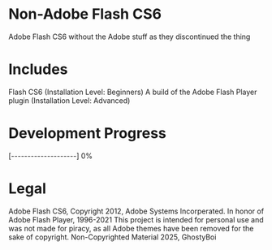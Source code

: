 # Non-Adobe Flash CS6
Adobe Flash CS6 without the Adobe stuff as they discontinued the thing
# Includes
Flash CS6 (Installation Level: Beginners)
A build of the Adobe Flash Player plugin (Installation Level: Advanced)
# Development Progress
[--------------------] 0%
# Legal
Adobe Flash CS6, Copyright 2012, Adobe Systems Incorperated.
In honor of Adobe Flash Player, 1996-2021
This project is intended for personal use and was not made for piracy, as all Adobe themes have been removed for the sake of copyright.
Non-Copyrighted Material 2025, GhostyBoi
